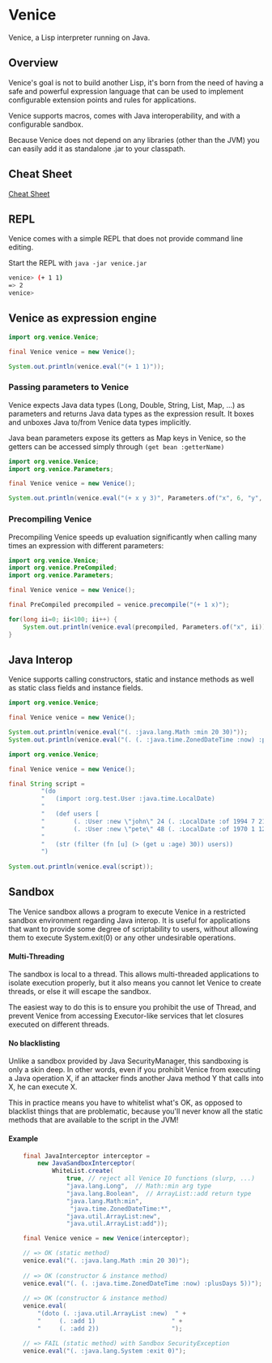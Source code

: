 # Venice

Venice, a Lisp interpreter running on Java.


## Overview

Venice's goal is not to build another Lisp, it's born from the need of 
having a safe and powerful expression language that can be used to implement 
configurable extension points and rules for applications.

Venice supports macros, comes with Java interoperability, and with a configurable sandbox.

Because Venice does not depend on any libraries (other than the JVM) you can 
easily add it as standalone .jar to your classpath.

 
## Cheat Sheet

[Cheat Sheet](https://cdn.rawgit.com/jlangch/venice/5965e7e3/cheatsheet.html)


## REPL

Venice comes with a simple REPL that does not provide command line editing.

Start the REPL with `java -jar venice.jar`

```sh
venice> (+ 1 1)
=> 2
venice>
```

## Venice as expression engine

```java
import org.venice.Venice;

final Venice venice = new Venice();

System.out.println(venice.eval("(+ 1 1)"));
```


### Passing parameters to Venice

Venice expects Java data types (Long, Double, String, List, Map, ...) as 
parameters and returns Java data types as the expression result. It boxes 
and unboxes Java to/from Venice data types implicitly.

Java bean parameters expose its getters as Map keys in Venice, so the 
getters can be accessed simply through `(get bean :getterName)`


```java
import org.venice.Venice;
import org.venice.Parameters;

final Venice venice = new Venice();

System.out.println(venice.eval("(+ x y 3)", Parameters.of("x", 6, "y", 3L)));
```


### Precompiling Venice

Precompiling Venice speeds up evaluation significantly when calling many 
times an expression with different parameters:

```java
import org.venice.Venice;
import org.venice.PreCompiled;
import org.venice.Parameters;

final Venice venice = new Venice();

final PreCompiled precompiled = venice.precompile("(+ 1 x)");

for(long ii=0; ii<100; ii++) {
    System.out.println(venice.eval(precompiled, Parameters.of("x", ii)));
}
```


## Java Interop

Venice supports calling constructors, static and instance methods as well as static class
fields and instance fields.


```java
import org.venice.Venice;

final Venice venice = new Venice();

System.out.println(venice.eval("(. :java.lang.Math :min 20 30)"));
System.out.println(venice.eval("(. (. :java.time.ZonedDateTime :now) :plusDays 5)"));
```


```java
import org.venice.Venice;

final Venice venice = new Venice();

final String script =
         "(do                                                                  " +
         "   (import :org.test.User :java.time.LocalDate)                      " +
         "                                                                     " +
         "   (def users [                                                      " +
         "        (. :User :new \"john\" 24 (. :LocalDate :of 1994 7 21)))     " +
         "        (. :User :new \"pete\" 48 (. :LocalDate :of 1970 1 12))) ])  " +
         "                                                                     " +
         "   (str (filter (fn [u] (> (get u :age) 30)) users))                 " + 
         ")                                                                    ";
         
System.out.println(venice.eval(script));
```

## Sandbox

The Venice sandbox allows a program to execute Venice in a restricted sandbox 
environment regarding Java interop. It is useful for applications that want 
to provide some degree of scriptability to users, without allowing them to 
execute System.exit(0) or any other undesirable operations.

#### Multi-Threading

The sandbox is local to a thread. This allows multi-threaded applications to 
isolate execution properly, but it also means you cannot let Venice to create 
threads, or else it will escape the sandbox.

The easiest way to do this is to ensure you prohibit the use of Thread, and 
prevent Venice from accessing Executor-like services that let closures executed 
on different threads.

#### No blacklisting

Unlike a sandbox provided by Java SecurityManager, this sandboxing is only a 
skin deep. In other words, even if you prohibit Venice from executing a Java 
operation X, if an attacker finds another Java method Y that calls into X, he 
can execute X.

This in practice means you have to whitelist what's OK, as opposed to blacklist 
things that are problematic, because you'll never know all the static methods 
that are available to the script in the JVM!


#### Example

```java
    final JavaInterceptor interceptor =
        new JavaSandboxInterceptor(
            WhiteList.create(
                true, // reject all Venice IO functions (slurp, ...)
                "java.lang.Long",  // Math::min arg type
                "java.lang.Boolean",  // ArrayList::add return type
                "java.lang.Math:min", 
                 "java.time.ZonedDateTime:*", 
                "java.util.ArrayList:new",
                "java.util.ArrayList:add"));

    final Venice venice = new Venice(interceptor);

    // => OK (static method)
    venice.eval("(. :java.lang.Math :min 20 30)"); 
    
    // => OK (constructor & instance method)
    venice.eval("(. (. :java.time.ZonedDateTime :now) :plusDays 5))"); 
 
    // => OK (constructor & instance method)
    venice.eval(
        "(doto (. :java.util.ArrayList :new)  " +
        "	  (. :add 1)                     " +
        "	  (. :add 2))                    ");

    // => FAIL (static method) with Sandbox SecurityException
    venice.eval("(. :java.lang.System :exit 0)"); 
```



